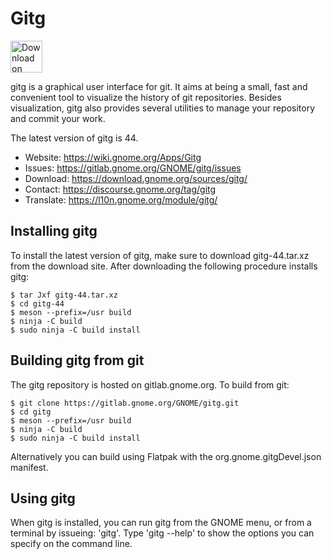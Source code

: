 # Gitg

<a href="https://flathub.org/apps/details/org.gnome.gitg"><img height="51" alt="Download on Flathub" src="https://flathub.org/assets/badges/flathub-badge-en.svg"/> </a>

gitg is a graphical user interface for git. It aims at being a small, fast and convenient tool to visualize the history of git repositories.  Besides visualization, gitg also provides several utilities to manage your repository and commit your work.

The latest version of gitg is 44.

- Website:      https://wiki.gnome.org/Apps/Gitg
- Issues:       https://gitlab.gnome.org/GNOME/gitg/issues
- Download:     https://download.gnome.org/sources/gitg/
- Contact:      https://discourse.gnome.org/tag/gitg
- Translate:    https://l10n.gnome.org/module/gitg/

## Installing gitg

To install the latest version of gitg, make sure to download gitg-44.tar.xz from the download site. After downloading the following procedure installs gitg:

```
$ tar Jxf gitg-44.tar.xz
$ cd gitg-44
$ meson --prefix=/usr build
$ ninja -C build
$ sudo ninja -C build install
```

## Building gitg from git

The gitg repository is hosted on gitlab.gnome.org. To build from git:

```
$ git clone https://gitlab.gnome.org/GNOME/gitg.git
$ cd gitg
$ meson --prefix=/usr build
$ ninja -C build
$ sudo ninja -C build install
```

Alternatively you can build using Flatpak with the org.gnome.gitgDevel.json manifest.

## Using gitg

When gitg is installed, you can run gitg from the GNOME menu, or from a terminal by issueing: 'gitg'. Type 'gitg --help' to show the options you can specify on the command line.

